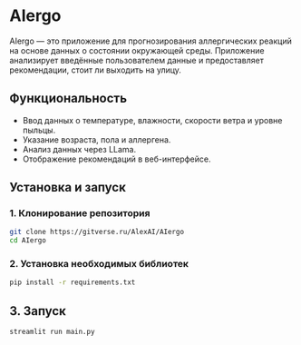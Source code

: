 # AIergo

AIergo — это приложение для прогнозирования аллергических реакций на основе данных о состоянии окружающей среды. Приложение анализирует введённые пользователем данные и предоставляет рекомендации, стоит ли выходить на улицу.

## Функциональность
- Ввод данных о температуре, влажности, скорости ветра и уровне пыльцы.
- Указание возраста, пола и аллергена.
- Анализ данных через LLama.
- Отображение рекомендаций в веб-интерфейсе.


## Установка и запуск

### 1. Клонирование репозитория
```bash
git clone https://gitverse.ru/AlexAI/AIergo
cd AIergo
```
### 2. Установка необходимых библиотек
```bash
pip install -r requirements.txt
```
## 3. Запуск 
``` bash
streamlit run main.py
```